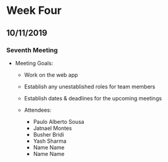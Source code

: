 # Week Four
## 10/11/2019
### Seventh Meeting
* Meeting Goals:
    * Work on the web app
    * Establish any unestablished roles for team members
    * Establish dates & deadlines for the upcoming meetings
    
    *  Attendees:
        * Paulo Alberto Sousa
        * Jatnael Montes
        * Busher Bridi
        * Yash Sharma
        * Name Name
        * Name Name
